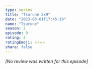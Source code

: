 ```yaml
---
type: series
title: "Tsurune 2x9"
date: "2023-03-01T17:45:19"
name: "Tsurune"
season: 2
episode: 9
rating: 4
ratingEmoji: ⭐️⭐️⭐️⭐️
share: false
---
```


_[No review was written for this episode]_

